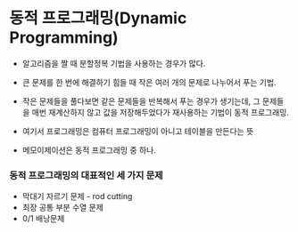 # 동적 프로그래밍(Dynamic Programming)
- 알고리즘을 짤 때 분할정복 기법을 사용하는 경우가 많다. 
- 큰 문제를 한 번에 해결하기 힘들 때 작은 여러 개의 문제로 나누어서 푸는 기법. 
- 작은 문제들을 풀다보면 같은 문제들을 반복해서 푸는 경우가 생기는데, 
 그 문제들을 매번 재계산하지 않고 값을 저장해두었다가 재사용하는 기법이 동적 프로그래밍.

- 여기서 프로그래밍은 컴퓨터 프로그래밍이 아니고 테이블을 만든다는 뜻
- 메모이제이션은 동적 프로그래밍 중 하나.

### 동적 프로그래밍의 대표적인 세 가지 문제
- 막대기 자르기 문제 - rod cutting
- 최장 공통 부분 수열 문제
- 0/1 배낭문제


